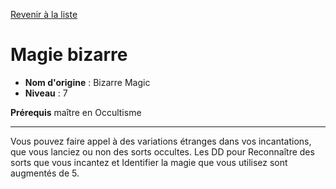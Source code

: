 [Revenir à la liste](..)

# Magie bizarre

 * **Nom d'origine** : Bizarre Magic
 * **Niveau** : 7


<p><strong>Prérequis</strong> maître en Occultisme</p>
<hr />
<p>Vous pouvez faire appel à des variations étranges dans vos incantations, que vous lanciez ou non des sorts occultes. Les DD pour Reconnaître des sorts que vous incantez et Identifier la magie que vous utilisez sont augmentés de 5.</p>